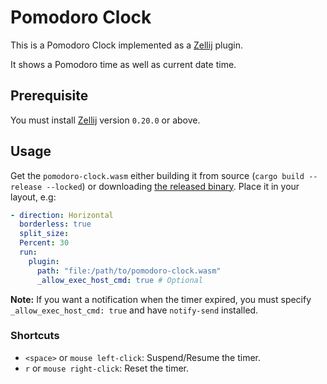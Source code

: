 # Pomodoro Clock

This is a Pomodoro Clock implemented as a [Zellij][zellij] plugin.

It shows a Pomodoro time as well as current date time.

## Prerequisite

You must install [Zellij][zellij] version `0.20.0` or above.

## Usage

Get the `pomodoro-clock.wasm` either building it from source (`cargo build --release --locked`) or downloading [the released binary](https://github.com/tw4452852/zellij-pomodoro-plugin/releases/latest/download/pomodoro-clock.wasm).
Place it in your layout, e.g:

```yaml
- direction: Horizontal
  borderless: true
  split_size:
  Percent: 30
  run:
    plugin:
      path: "file:/path/to/pomodoro-clock.wasm"
      _allow_exec_host_cmd: true # Optional
```

**Note:** If you want a notification when the timer expired, you must specify `_allow_exec_host_cmd: true` and have `notify-send` installed.

### Shortcuts

- `<space>` or `mouse left-click`: Suspend/Resume the timer.
- `r` or `mouse right-click`: Reset the timer.

[zellij]: https://github.com/zellij-org/zellij